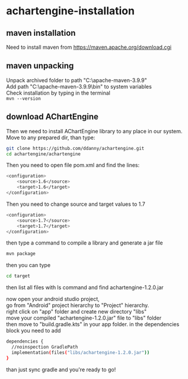 # achartengine-installation

## maven installation
Need to install maven from https://maven.apache.org/download.cgi

## maven unpacking
Unpack archived folder to path "C:\apache-maven-3.9.9" <br/>
Add path "C:\apache-maven-3.9.9\bin" to system variables <br/>
Check installation by typing in the terminal <br/>
```mvn --version``` 

## download AChartEngine
Then we need to install AChartEngine library to any place in our system. <br/>
Move to any prepared dir, than type: <br/>
```sh
git clone https://github.com/ddanny/achartengine.git
cd achartengine/achartengine
```
Then you need to open file pom.xml and find the lines:
```sh
<configuration>
	<source>1.6</source>
	<target>1.6</target>
</configuration>
```
Then you need to change source and target values to 1.7 <br/>
```sh
<configuration>
	<source>1.7</source>
	<target>1.7</target>
</configuration>
```

then type a command to compile a library and generate a jar file <br/>
```sh
mvn package
```
then you can type <br/>
```sh
cd target
```
then list all files with ls command and find achartengine-1.2.0.jar <br/>

now open your android studio project, <br/>
go from "Android" project hierarchy to "Project" hierarchy. <br/>
right click on "app" folder and create new directory "libs" <br/>
move your compiled "achartengine-1.2.0.jar" file to "libs" folder <br/>
then move to "build.gradle.kts" in your app folder. 
in the dependencies block you need to add <br/>
```sh
dependencies {
  //noinspection GradlePath
  implementation(files("libs/achartengine-1.2.0.jar"))
}
```

than just sync gradle and you're ready to go!<br/>
